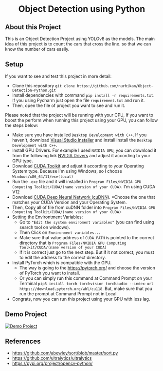 <div align="center">
  <h1>Object Detection using Python</h1> 
</div>

## About this Project

This is an Object Detection Project using YOLOv8 as the models. The main idea of this project is to count the cars that cross the line.
so that we can know the number of cars easily.

## Setup

If you want to see and test this project in more detail:

- Clone this repository `git clone https://github.com/nurhikam/Object-Detection-Python.git`
- Install dependencies with command `pip install -r requirements.txt`. If you using Pycharm just open the file `requirement.txt` and run it.
- Then, open the file of project you want to see and run it.

Please noted that the project will be running with your CPU,
If you want to boost the perform when running this project using your GPU, you can follow the steps below:

- Make sure you have installed `Desktop Development with C++`. If you haven't, download [Visual Studio Installer](https://visualstudio.microsoft.com/downloads/) and install install the `Desktop Development with C++`.
- Install GPU Drivers. For example I used `NVIDIA GPU`, you can download it from the following link [NVIDIA Drivers](https://www.nvidia.com/Download/index.aspx?lang=en-us) and adjust it according to your GPU type.
- Download [CUDA Toolkit](https://developer.nvidia.com/cuda-downloads) and adjust it according to your Operating System type. Because I'm using Windows, so I choose `Windows/x86_64/11/exe(local)`
- Run the `.exe` file and it will installed in `Program Files/NVIDIA GPU Computing Toolkit/CUDA/(name version of your CUDA)`. I'm using CUDA V12
- Download [CUDA Deep Neural Network (cuDNN)](https://developer.nvidia.com/rdp/cudnn-download). *Choose the one that matches your CUDA Version and your Operating System.
- Then, Copy all of file from cuDNN folder into `Program Files/NVIDIA GPU Computing Toolkit/CUDA/(name version of your CUDA)`
- Setting the Environtment Variables:
  - Go to `"Edit the system enviroment variables"` (you can find using search tool on windows). 
  - Then Click on `Environment variables...`
  - Make sure that value address of `CUDA_PATH` is pointed to the correct directory that is `Program Files/NVIDIA GPU Computing Toolkit/CUDA/(name version of your CUDA)`
  - If it is correct just go to the next step. But if it not correct, you must to edit the address to the correct directory.
- Install PyTorch which is compatible with the GPU. 
  - The way is going to the https://pytorch.org/ and choose the version of PyTorch you want to install. 
  - Or you can simply run this command at Command Prompt on your Terminal `pip3 install torch torchvision torchaudio --index-url https://download.pytorch.org/whl/cu118`. But, make sure that you run the prompt at Command Prompt not in Local.
- Congrats, now you can run this project using your GPU with less lag.

## Demo Project
[![Demo Project](https://github.com/nurhikam/Car-Counter-YOLOv8/assets/92198564/6b42adb5-390b-42d2-bc09-0fdedc020bb5)](https://www.linkedin.com/feed/update/urn:li:activity:7165950477224820736/)

## References
- https://github.com/abewley/sort/blob/master/sort.py
- https://github.com/ultralytics/ultralytics
- https://pypi.org/project/opencv-python/
